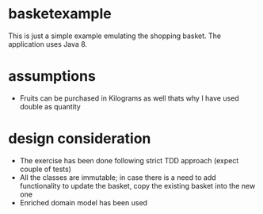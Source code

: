 # basketexample
This is just a simple example emulating the shopping basket. The application uses Java 8.

# assumptions
* Fruits can be purchased in Kilograms as well thats why I have used double as quantity

# design consideration
* The exercise has been done following strict TDD approach (expect couple of tests)
* All the classes are immutable; in case there is a need to add functionality to update the basket, copy the existing basket into the new one
* Enriched domain model has been used
